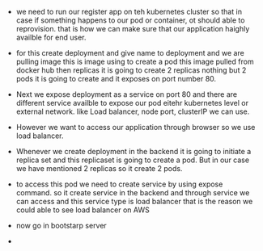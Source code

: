- we need to run our register app on teh kubernetes cluster so that in case if something happens to our pod or container, ot should able to reprovision. that is how we can make sure that our application haighly availble for end user.
- for this create deployment and give name to deployment and we are pulling image this is image using to create a pod this image pulled from docker hub then replicas it is going to create 2 replicas nothing but 2 pods it is going to create and it exposes on port number 80.
- Next we expose deployment as a service on port 80 and there are different service availble to expose our pod eitehr kubernetes level or external network. like Load balancer, node port, clusterIP we can use.
- However we want to access our application through browser so we use load balancer.

- Whenever we create deployment in the backend it is going to initiate a replica set and this replicaset is going to create a pod. But in our case we have mentioned 2 replicas so it create 2 pods.
- to access this pod we need to create service by using expose command. so it create service in the backend and through service we can access and this service type is load balancer that is the reason we could able to see load balancer on AWS

- now go in bootstarp server
- 

